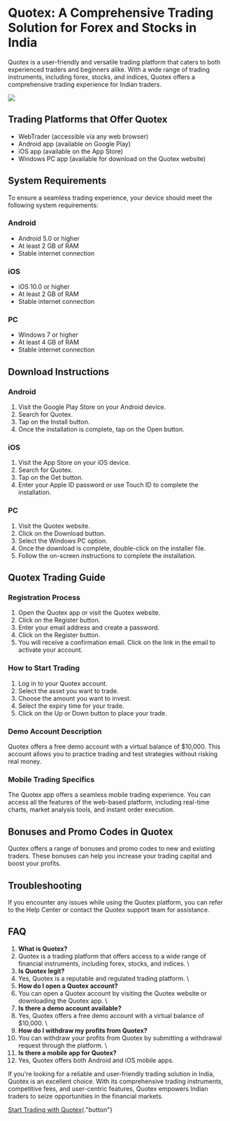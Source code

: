 # Quotex: A Comprehensive Trading Solution for Forex and Stocks in India

Quotex is a user-friendly and versatile trading platform that caters to
both experienced traders and beginners alike. With a wide range of
trading instruments, including forex, stocks, and indices, Quotex offers
a comprehensive trading experience for Indian traders.

[![](https://static.quotex.io/files/5_en/300_250.jpg)](https://traff.sbs/brokerqxsignupf)

## Trading Platforms that Offer Quotex

-   WebTrader (accessible via any web browser)
-   Android app (available on Google Play)
-   iOS app (available on the App Store)
-   Windows PC app (available for download on the Quotex website)

## System Requirements

To ensure a seamless trading experience, your device should meet the
following system requirements:

### Android

-   Android 5.0 or higher
-   At least 2 GB of RAM
-   Stable internet connection

### iOS

-   iOS 10.0 or higher
-   At least 2 GB of RAM
-   Stable internet connection

### PC

-   Windows 7 or higher
-   At least 4 GB of RAM
-   Stable internet connection

## Download Instructions

### Android

1.  Visit the Google Play Store on your Android device.
2.  Search for Quotex.
3.  Tap on the Install button.
4.  Once the installation is complete, tap on the Open button.

### iOS

1.  Visit the App Store on your iOS device.
2.  Search for Quotex.
3.  Tap on the Get button.
4.  Enter your Apple ID password or use Touch ID to complete the
    installation.

### PC

1.  Visit the Quotex website.
2.  Click on the Download button.
3.  Select the Windows PC option.
4.  Once the download is complete, double-click on the installer file.
5.  Follow the on-screen instructions to complete the installation.

## Quotex Trading Guide

### Registration Process

1.  Open the Quotex app or visit the Quotex website.
2.  Click on the Register button.
3.  Enter your email address and create a password.
4.  Click on the Register button.
5.  You will receive a confirmation email. Click on the link in the
    email to activate your account.

### How to Start Trading

1.  Log in to your Quotex account.
2.  Select the asset you want to trade.
3.  Choose the amount you want to invest.
4.  Select the expiry time for your trade.
5.  Click on the Up or Down button to place your trade.

### Demo Account Description

Quotex offers a free demo account with a virtual balance of \$10,000.
This account allows you to practice trading and test strategies without
risking real money.

### Mobile Trading Specifics

The Quotex app offers a seamless mobile trading experience. You can
access all the features of the web-based platform, including real-time
charts, market analysis tools, and instant order execution.

## Bonuses and Promo Codes in Quotex

Quotex offers a range of bonuses and promo codes to new and existing
traders. These bonuses can help you increase your trading capital and
boost your profits.

## Troubleshooting

If you encounter any issues while using the Quotex platform, you can
refer to the Help Center or contact the Quotex support team for
assistance.

## FAQ

1.  **What is Quotex?**
2.  Quotex is a trading platform that offers access to a wide range of
    financial instruments, including forex, stocks, and indices.
    \
3.  **Is Quotex legit?**
4.  Yes, Quotex is a reputable and regulated trading platform.
    \
5.  **How do I open a Quotex account?**
6.  You can open a Quotex account by visiting the Quotex website or
    downloading the Quotex app.
    \
7.  **Is there a demo account available?**
8.  Yes, Quotex offers a free demo account with a virtual balance of
    \$10,000.
    \
9.  **How do I withdraw my profits from Quotex?**
10. You can withdraw your profits from Quotex by submitting a withdrawal
    request through the platform.
    \
11. **Is there a mobile app for Quotex?**
12. Yes, Quotex offers both Android and iOS mobile apps.

If you\'re looking for a reliable and user-friendly trading solution in
India, Quotex is an excellent choice. With its comprehensive trading
instruments, competitive fees, and user-centric features, Quotex
empowers Indian traders to seize opportunities in the financial markets.

[Start Trading with
Quotex](\%22https://traff.sbs/quotexonelink\%22){."button"}

